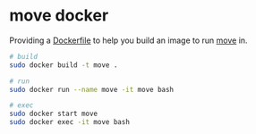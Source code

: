 # move docker

Providing a [Dockerfile](/Dockerfile) to help you build an image to run [move](https://github.com/move-language/move) in.

```bash
# build
sudo docker build -t move .

# run
sudo docker run --name move -it move bash

# exec
sudo docker start move
sudo docker exec -it move bash
```
